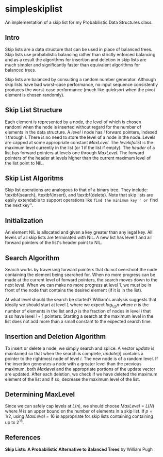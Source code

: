 simpleskiplist
==============

An implementation of a skip list for my Probabilistic Data Structures class.

Intro
-----
Skip lists are a data structure that can be used in place
of balanced trees. Skip lists use probabilistic balancing
rather than strictly enforced balancing and as a result
the algorithms for insertion and deletion in skip lists
are much simpler and significantly faster than equivalent
algorithms for balanced trees.

Skip lists are balanced by consulting a random number 
generator. Although skip lists have bad worst-case
performance, no input sequence consistently produces the
worst-case performance (much like quicksort when the pivot
element is chosen randomly).

Skip List Structure
--------------------
Each element is represented by a node, the level of 
which is chosen randoml when the node is inserted
without regard for the number of elements in the
data structure. A *level i* node has *i* forward
pointers, indexed 1 through *i*. There is no need
to store the level of a node in the node. Levels
are capped at some appropriate constant *MaxLevel*.
The $level of a list$ is the maximum level currently
in the list (or 1 if the list if empty). The $header$
of a list has forward pointers at levels one through
$MaxLevel$. The forward pointers of the header at
levels higher than the current maximum level of the
list point to NIL.

Skip List Algoritms
-------------------
Skip list operations are analogous to that of a binary
tree. They include: \textbf{search}, \textbf{insert},
and \textbf{delete}. Note that skip lists are easily
extendable to support operations like ``find the minimum key'' or ``find the next key''.

Initialization
--------------
An element NIL is allocated and given a key
greater than any legal key. All levels of all
skip lists are terminated with NIL. A new list
has level 1 and all forward pointers of the list's
header point to NIL.

Search Algorithm
-----------------
Search works by traversing forward pointers
that do not overshoot the node containing the element
being searched for. When no more progress can be
made at the current level of forward pointers, the
search moves down to the next level. When we can make
no more progress at level 1, we must be in front
of the node that contains the desired element (if 
it is in the list).

At what level should the search be started? William's
analysis suggests that ideally we should start
at level $L$ where we expect $log_{1/p}n$ where
$n$ is the number of elements in the list and
$p$ is the fraction of nodes in level $i$ that
also have level $i+1$ pointers. Starting a search
at the maximum level in the list does not add more
than a small constant to the expected search time.

Insertion and Deletion Algorithm
--------------------------------
To insert or delete a node, we simply search and
splice. A vector $update$ is maintained so that when
the search is complete, $update[i]$ contains a pointer
to the rightmost node of level $i$. The new node
is of a random level.
If the insertion generates a node with a greater level
than the previous maximum, both $Maxlevel$ 
and the appropriate portions of the update vector
are updated. After each deletion, we check if we have
deleted the maximum element of the list and if so,
decrease the maximum level of the list.

Determining MaxLevel
--------------------
Since we can safely cap levels at $L(n)$, we should
choose $MaxLevel = L(N)$ where $N$ is an upper bound
on the number of elements in a skip list. If $p = 1/2$,
using $MaxLevel = 16$ is appropriate for skip lists
containing containing up to $2^{16}$.

References
------------------------
**Skip Lists: A Probabilistic Alternative to Balanced
Trees** by William Pugh
